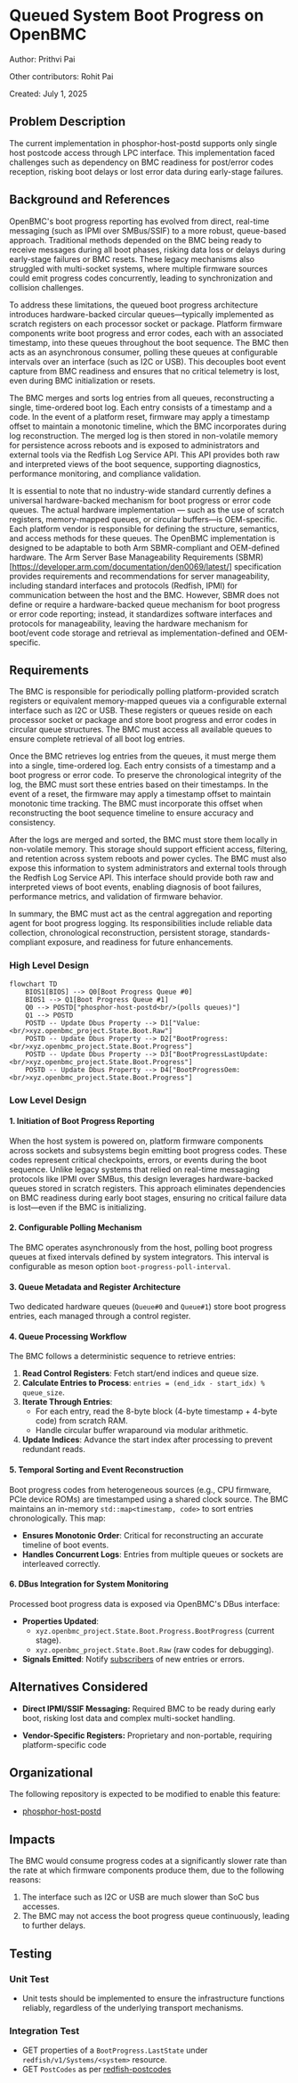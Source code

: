 # Queued System Boot Progress on OpenBMC

Author: Prithvi Pai

Other contributors: Rohit Pai

Created: July 1, 2025

## Problem Description

The current implementation in phosphor-host-postd supports only single host
postcode access through LPC interface. This implementation faced challenges such
as dependency on BMC readiness for post/error codes reception, risking boot
delays or lost error data during early-stage failures.

## Background and References

OpenBMC's boot progress reporting has evolved from direct, real-time messaging
(such as IPMI over SMBus/SSIF) to a more robust, queue-based approach.
Traditional methods depended on the BMC being ready to receive messages during
all boot phases, risking data loss or delays during early-stage failures or BMC
resets. These legacy mechanisms also struggled with multi-socket systems, where
multiple firmware sources could emit progress codes concurrently, leading to
synchronization and collision challenges.

To address these limitations, the queued boot progress architecture introduces
hardware-backed circular queues—typically implemented as scratch registers on
each processor socket or package. Platform firmware components write boot
progress and error codes, each with an associated timestamp, into these queues
throughout the boot sequence. The BMC then acts as an asynchronous consumer,
polling these queues at configurable intervals over an interface (such as I2C or
USB). This decouples boot event capture from BMC readiness and ensures that no
critical telemetry is lost, even during BMC initialization or resets.

The BMC merges and sorts log entries from all queues, reconstructing a single,
time-ordered boot log. Each entry consists of a timestamp and a code. In the
event of a platform reset, firmware may apply a timestamp offset to maintain a
monotonic timeline, which the BMC incorporates during log reconstruction. The
merged log is then stored in non-volatile memory for persistence across reboots
and is exposed to administrators and external tools via the Redfish Log Service
API. This API provides both raw and interpreted views of the boot sequence,
supporting diagnostics, performance monitoring, and compliance validation.

It is essential to note that no industry-wide standard currently defines a universal hardware-backed mechanism for boot progress or error code queues. The actual hardware implementation — such as the use of scratch registers, memory-mapped queues, or circular buffers—is OEM-specific. Each platform vendor is responsible for defining the structure, semantics, and access methods for these queues. The OpenBMC implementation is designed to be adaptable to both Arm SBMR-compliant and OEM-defined hardware. The Arm Server Base Manageability Requirements (SBMR)[https://developer.arm.com/documentation/den0069/latest/] specification provides requirements and recommendations for server manageability, including standard interfaces and protocols (Redfish, IPMI) for communication between the host and the BMC. However, SBMR does not define or require a hardware-backed queue mechanism for boot progress or error code reporting; instead, it standardizes software interfaces and protocols for manageability, leaving the hardware mechanism for boot/event code storage and retrieval as implementation-defined and OEM-specific.

## Requirements

The BMC is responsible for periodically polling platform-provided scratch
registers or equivalent memory-mapped queues via a configurable external
interface such as I2C or USB. These registers or queues reside on each processor
socket or package and store boot progress and error codes in circular queue
structures. The BMC must access all available queues to ensure complete
retrieval of all boot log entries.

Once the BMC retrieves log entries from the queues, it must merge them into a
single, time-ordered log. Each entry consists of a timestamp and a boot progress
or error code. To preserve the chronological integrity of the log, the BMC must
sort these entries based on their timestamps. In the event of a reset, the
firmware may apply a timestamp offset to maintain monotonic time tracking. The
BMC must incorporate this offset when reconstructing the boot sequence timeline
to ensure accuracy and consistency.

After the logs are merged and sorted, the BMC must store them locally in
non-volatile memory. This storage should support efficient access, filtering,
and retention across system reboots and power cycles. The BMC must also expose
this information to system administrators and external tools through the Redfish
Log Service API. This interface should provide both raw and interpreted views of
boot events, enabling diagnosis of boot failures, performance metrics, and
validation of firmware behavior.

In summary, the BMC must act as the central aggregation and reporting agent for
boot progress logging. Its responsibilities include reliable data collection,
chronological reconstruction, persistent storage, standards-compliant exposure,
and readiness for future enhancements.

### High Level Design

```mermaid
flowchart TD
    BIOS1[BIOS] --> Q0[Boot Progress Queue #0]
    BIOS1 --> Q1[Boot Progress Queue #1]
    Q0 --> POSTD["phosphor-host-postd<br/>(polls queues)"]
    Q1 --> POSTD
    POSTD -- Update Dbus Property --> D1["Value:<br/>xyz.openbmc_project.State.Boot.Raw"]
    POSTD -- Update Dbus Property --> D2["BootProgress:<br/>xyz.openbmc_project.State.Boot.Progress"]
    POSTD -- Update Dbus Property --> D3["BootProgressLastUpdate:<br/>xyz.openbmc_project.State.Boot.Progress"]
    POSTD -- Update Dbus Property --> D4["BootProgressOem:<br/>xyz.openbmc_project.State.Boot.Progress"]
```

### Low Level Design

#### 1. Initiation of Boot Progress Reporting

When the host system is powered on, platform firmware components across sockets
and subsystems begin emitting boot progress codes. These codes represent
critical checkpoints, errors, or events during the boot sequence. Unlike legacy
systems that relied on real-time messaging protocols like IPMI over SMBus, this
design leverages hardware-backed queues stored in scratch registers. This
approach eliminates dependencies on BMC readiness during early boot stages,
ensuring no critical failure data is lost—even if the BMC is initializing.

#### 2. Configurable Polling Mechanism

The BMC operates asynchronously from the host, polling boot progress queues at
fixed intervals defined by system integrators. This interval is configurable as
meson option `boot-progress-poll-interval`.

#### 3. Queue Metadata and Register Architecture

Two dedicated hardware queues (`Queue#0` and `Queue#1`) store boot progress
entries, each managed through a control register.

#### 4. Queue Processing Workflow

The BMC follows a deterministic sequence to retrieve entries:

1. **Read Control Registers**: Fetch start/end indices and queue size.
2. **Calculate Entries to Process**:
   `entries = (end_idx - start_idx) % queue_size`.
3. **Iterate Through Entries**:
   - For each entry, read the 8-byte block (4-byte timestamp + 4-byte code) from
     scratch RAM.
   - Handle circular buffer wraparound via modular arithmetic.
4. **Update Indices**: Advance the start index after processing to prevent
   redundant reads.

#### 5. Temporal Sorting and Event Reconstruction

Boot progress codes from heterogeneous sources (e.g., CPU firmware, PCIe device
ROMs) are timestamped using a shared clock source. The BMC maintains an
in-memory `std::map<timestamp, code>` to sort entries chronologically. This map:

- **Ensures Monotonic Order**: Critical for reconstructing an accurate timeline
  of boot events.
- **Handles Concurrent Logs**: Entries from multiple queues or sockets are
  interleaved correctly.

#### 6. DBus Integration for System Monitoring

Processed boot progress data is exposed via OpenBMC's DBus interface:

- **Properties Updated**:
  - `xyz.openbmc_project.State.Boot.Progress.BootProgress` (current stage).
  - `xyz.openbmc_project.State.Boot.Raw` (raw codes for debugging).
- **Signals Emitted**: Notify
  [subscribers](https://github.com/openbmc/phosphor-post-code-manager/tree/master)
  of new entries or errors.

## Alternatives Considered

- **Direct IPMI/SSIF Messaging:** Required BMC to be ready during early boot,
  risking lost data and complex multi-socket handling.

- **Vendor-Specific Registers:** Proprietary and non-portable, requiring
  platform-specific code

## Organizational

The following repository is expected to be modified to enable this feature:

- [phosphor-host-postd](https://github.com/openbmc/phosphor-host-postd)

## Impacts

The BMC would consume progress codes at a significantly slower rate than the
rate at which firmware components produce them, due to the following reasons:

1. The interface such as I2C or USB are much slower than SoC bus accesses.
2. The BMC may not access the boot progress queue continuously, leading to
   further delays.

## Testing

### Unit Test

- Unit tests should be implemented to ensure the infrastructure functions
  reliably, regardless of the underlying transport mechanisms.

### Integration Test

- GET properties of a `BootProgress.LastState` under
  `redfish/v1/Systems/<system>` resource.
- GET `PostCodes` as per
  [redfish-postcodes](https://github.com/openbmc/docs/blob/master/designs/redfish-postcodes.md)
